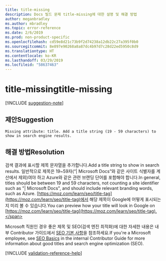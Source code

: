 ```yaml
---
title: title-missing
description: Docs 빌드 문제 title-missing에 대한 설명 및 해결 방법
author: meganbradley
ms.author: mbradley
ms.topic: error-reference
ms.date: 2/6/2019
ms.prod: non-product-specific
ms.openlocfilehash: cd59e8d21c73b9f2d74238a12db22c27a395f0b0
ms.sourcegitcommit: 8e897e90268a8a87dc4b97d7c28d22ed5950c8d9
ms.translationtype: HT
ms.contentlocale: ko-KR
ms.lasthandoff: 03/29/2019
ms.locfileid: "58637463"
---
```

# <a name="title-missing"></a><span data-ttu-id="b8944-103">title-missing</span><span class="sxs-lookup"><span data-stu-id="b8944-103">title-missing</span></span>

[!INCLUDE [suggestion-note](includes/suggestion-note.md)]

## <a name="suggestion"></a><span data-ttu-id="b8944-104">제안</span><span class="sxs-lookup"><span data-stu-id="b8944-104">Suggestion</span></span>

`Missing attribute: title. Add a title string (19 - 59 characters) to show in search engine results.`

## <a name="resolution"></a><span data-ttu-id="b8944-105">해결 방법</span><span class="sxs-lookup"><span data-stu-id="b8944-105">Resolution</span></span>

<span data-ttu-id="b8944-106">검색 결과에 표시할 제목 문자열을 추가합니다.</span><span class="sxs-lookup"><span data-stu-id="b8944-106">Add a title string to show in search results.</span></span> <span data-ttu-id="b8944-107">일반적으로 제목은 19~59자(“| Microsoft Docs”와 같은 사이트 식별자를 계산에서 제외)여야 하고 Azure와 같은 관련 브랜딩 단어를 포함해야 합니다.</span><span class="sxs-lookup"><span data-stu-id="b8944-107">In general, titles should be between 19 and 59 characters, not counting a site identifier such as "| Microsoft Docs", and should include relevant branding words, such as Azure.</span></span> <span data-ttu-id="b8944-108">[https://moz.com/learn/seo/title-tag](https://moz.com/learn/seo/title-tag)에서 해당 제목이 Google에 어떻게 표시되는지 미리 볼 수 있습니다.</span><span class="sxs-lookup"><span data-stu-id="b8944-108">You can preview how your title will look in Google on [https://moz.com/learn/seo/title-tag](https://moz.com/learn/seo/title-tag).</span></span>

<span data-ttu-id="b8944-109">Microsoft 직원인 경우 좋은 제목 및 SEO(검색 엔진 최적화)에 대한 자세한 내용은 내부 Contributor 가이드에서 [SEO 기본 사항](https://review.docs.microsoft.com/en-us/help/contribute/contribute-how-to-write-seo-basics?branch=master)을 참조하세요.</span><span class="sxs-lookup"><span data-stu-id="b8944-109">If you're a Microsoft employee, see [SEO Basics](https://review.docs.microsoft.com/en-us/help/contribute/contribute-how-to-write-seo-basics?branch=master) in the internal Contributor Guide for more information about good titles and search engine optimization (SEO).</span></span>

[!INCLUDE [validation-reference-help](includes/validation-reference-help.md)]

